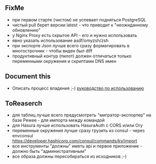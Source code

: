 ## FixMe

* при первом старте (чистом) не успевает подняться PostgreSQL
* чистый pull берет версии latest - что приводит к "неожиданному обновлению"
* у Nginx Proxy есть скрытое API - его и нужно использовать
* явно указать использование asdf/omyzsh/zsh
* при экспорте Json лучше всего сразу форматировать в многострочник - чтобы виден был diff
* продуктивный контур (пилот) должен отличаться только переменными окружения и скриптами DNS имен

## Document this

* Описать процесс владения ;-) [руководство по использованию](./CONTIBUTORS.md)

## ToReaserch

* для таблиц лучше всего предусмотреть "мигратор-экспортер" на базе Pewee - для импорта между командой
* для Hasura лучше использовать HasuraAuth с CORS и/или Ory
* переменные окружения лучше сразу грузить из consul - через envconsul https://developer.hashicorp.com/consul/commands/kv/import
* все инструменты "должны" иметь api и первое приложение - должно быть "административным"
* все образа должны пересобираться из исходников ;-)
